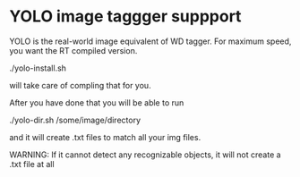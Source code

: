 # YOLO image taggger suppport

YOLO is the real-world image equivalent of WD tagger.
For maximum speed, you want the RT compiled version.

./yolo-install.sh

will take care of compling that for you.

After you have done that you will be able to run

./yolo-dir.sh  /some/image/directory


and it will create .txt files to match all your img files.

WARNING: If it cannot detect any recognizable objects, it will not
create a .txt file at all


